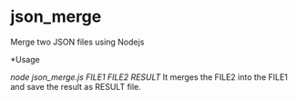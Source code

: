 # json_merge
Merge two JSON files using Nodejs

*Usage

_node json_merge.js FILE1 FILE2 RESULT_
It merges the FILE2 into the FILE1 and save the result as RESULT file.
